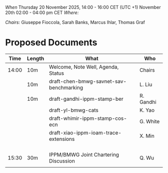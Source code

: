*When*   Thursday 20 November 2025, 14:00 - 16:00 CET (UTC +1)
November 20th 02:00 - 04:00 pm CET 
*Where:*  

*Chairs:* Giuseppe Fioccola, Sarah Banks, Marcus Ihlar, Thomas Graf

# Proposed Documents

| Time    | Length | What                                        | Who          |
|---------|--------|---------------------------------------------|--------------|
| 14:00   | 10m    | Welcome, Note Well, Agenda, Status          | Chairs       |
|         | 10m    | draft-chen-bmwg-savnet-sav-benchmarking     | L. Liu       |
|         | 10m    | draft-gandhi-ippm-stamp-ber   	             | R. Gandhi    |
|         |        | draft-yl-bmwg-cats                          | K. Yao       |
|         |        | draft-whimir-ippm-stamp-cos-ecn             | G. White     |
|         |        | draft-xiao-ippm-ioam-trace-extensions       | X. Min       |
|         |        |                              	             |              |
|         |        |                              	             |              |
|         |        |                              	             |              |
|         |        |                              	             |              |
| 15:30   | 30m    | IPPM/BMWG Joint Chartering Discussion       | Q. Wu        |
|         |        |                              	             |              |

